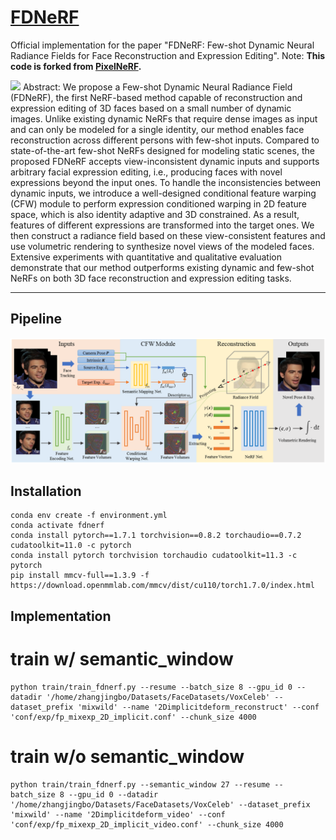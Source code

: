 # [FDNeRF](https://fdnerf.github.io/)
Official implementation for the paper "FDNeRF: Few-shot Dynamic Neural Radiance Fields for Face Reconstruction and Expression Editing".
Note: **This code is forked from [PixelNeRF](https://github.com/sxyu/pixel-nerf).**

<img src='https://github.com/FDNeRF/FDNeRF.github.io/blob/main/static/images/teaser.png'>
Abstract: We propose a Few-shot Dynamic Neural Radiance Field (FDNeRF), the first NeRF-based method capable of reconstruction and expression editing of 3D faces based on a small number of dynamic images. Unlike existing dynamic NeRFs that require dense images as input and can only be modeled for a single identity, our method enables face reconstruction across different persons with few-shot inputs. Compared to state-of-the-art few-shot NeRFs designed for modeling static scenes, the proposed FDNeRF accepts view-inconsistent dynamic inputs and supports arbitrary facial expression editing, i.e., producing faces with novel expressions beyond the input ones. To handle the inconsistencies between dynamic inputs, we introduce a well-designed conditional feature warping (CFW) module to perform expression conditioned warping in 2D feature space, which is also identity adaptive and 3D constrained. As a result, features of different expressions are transformed into the target ones. We then construct a radiance field based on these view-consistent features and use volumetric rendering to synthesize novel views of the modeled faces. Extensive experiments with quantitative and qualitative evaluation demonstrate that our method outperforms existing dynamic and few-shot NeRFs on both 3D face reconstruction and expression editing tasks.


---

## Pipeline
<img src='https://github.com/FDNeRF/FDNeRF.github.io/blob/main/static/images/pipeline_v4.png'>


## Installation
```
conda env create -f environment.yml
conda activate fdnerf
conda install pytorch==1.7.1 torchvision==0.8.2 torchaudio==0.7.2 cudatoolkit=11.0 -c pytorch
conda install pytorch torchvision torchaudio cudatoolkit=11.3 -c pytorch
pip install mmcv-full==1.3.9 -f https://download.openmmlab.com/mmcv/dist/cu110/torch1.7.0/index.html
```

## Implementation

# train w/ semantic_window 
```
python train/train_fdnerf.py --resume --batch_size 8 --gpu_id 0 --datadir '/home/zhangjingbo/Datasets/FaceDatasets/VoxCeleb' --dataset_prefix 'mixwild' --name '2Dimplicitdeform_reconstruct' --conf 'conf/exp/fp_mixexp_2D_implicit.conf' --chunk_size 4000
```

# train w/o semantic_window 
```
python train/train_fdnerf.py --semantic_window 27 --resume --batch_size 8 --gpu_id 0 --datadir '/home/zhangjingbo/Datasets/FaceDatasets/VoxCeleb' --dataset_prefix 'mixwild' --name '2Dimplicitdeform_video' --conf 'conf/exp/fp_mixexp_2D_implicit_video.conf' --chunk_size 4000
```
